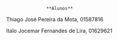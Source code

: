                   **Alunos**

 Thiago José Pereira da Mota, 01587816

 Italo Jocemar Fernandes de Lira, 01629621